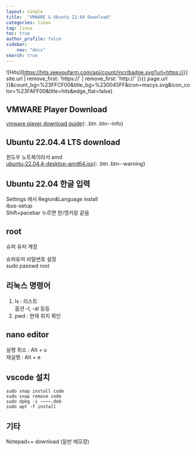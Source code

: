 ```yaml
---
layout: single
title:  "VMWARE & Ubuntu 22.04 Download"
categories: linux
tag: linux
toc: true
author_profile: false
sidebar:
    nav: "docs"
search: true
---
```


![Hits](https://hits.seeyoufarm.com/api/count/incr/badge.svg?url=https://{{ site.url | remove_first: 'https://' | remove_first: 'http://' }}{{ page.url }}&count_bg=%23FFCF00&title_bg=%230045FF&icon=macys.svg&icon_color=%23FAFF00&title=hits&edge_flat=false)

## VMWARE Player Download  
[vmware player download guide](https://ckang.tistory.com/78){: .btn .btn--info}  


## Ubuntu 22.04.4 LTS download  
윈도우 노트북이라서 amd  
[ubuntu-22.04.4-desktop-amd64.iso](https://releases.ubuntu.com/22.04/?_gl=1*1ukfnhl*_gcl_au*MTgxNDcwMjI1My4xNzI1NDE5MjYx&_ga=2.99318684.305308034.1725419259-2104273438.1725419259){: .btn .btn--warning}  

## Ubuntu 22.04 한글 입력  
Settings 에서 Region&Language install  
ibus-setup  
Shift+pacebar 누르면 한/영키랑 같음  

## root  
슈퍼 유저 계정  
  
슈퍼유저 비밀번호 설정  
sudo passwd root  

## 리눅스 명령어  
1. ls : 리스트  
    옵션 -l, -al 등등  
2. pwd : 현재 위치 확인  

## nano editor  
실행 취소 : Alt + u  
재실행 : Alt + e  

## vscode 설치  
```
sudo snap install code
sudo snap remove code
sudo dpkg -i ~~~~.deb
sudo apt -f install
```  

## 기타  
Notepad++ download (일반 메모장)  